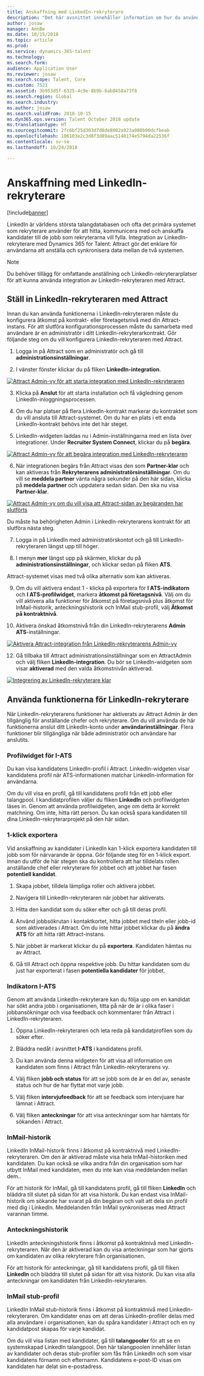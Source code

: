 ```yaml
---
title: Anskaffning med LinkedIn-rekryterare
description: "Det här avsnittet innehåller information om hur du använder maskininlärning för att få rekommendationer om jobb och jobbkandidater."
author: josaw
manager: AnnBe
ms.date: 10/15/2018
ms.topic: article
ms.prod: 
ms.service: dynamics-365-talent
ms.technology: 
ms.search.form: 
audience: Application User
ms.reviewer: josaw
ms.search.scope: Talent, Core
ms.custom: 7521
ms.assetid: 3b953d5f-6325-4c9e-8b9b-6ab0458a73f8
ms.search.region: Global
ms.search.industry: 
ms.author: josaw
ms.search.validFrom: 2018-10-15
ms.dyn365.ops.version: Talent October 2018 update
ms.translationtype: HT
ms.sourcegitcommit: 2fc6bf25d303d7d8de8002a923a080b90dcfbeab
ms.openlocfilehash: 106103e2c3d8f3d89aac5140174e5794da22536f
ms.contentlocale: sv-se
ms.lasthandoff: 10/24/2018

---
```


# <a name="sourcing-with-linkedin-recruiter"></a>Anskaffning med LinkedIn-rekryterare
[!include[banner](../includes/banner.md)]

LinkedIn är världens största talangdatabasen och ofta det primära systemet som rekryterare använder för att hitta, kommunicera med och anskaffa kandidater till de jobb som rekryterarna vill fylla. Integration av LinkedIn-rekryterare med Dynamics 365 for Talent: Attract gör det enklare för användarna att anställa och synkronisera data mellan de två systemen.

> [!NOTE]
> Du behöver tillägg för omfattande anställning och LinkedIn-rekryterarplatser för att kunna använda integration av LinkedIn-rekryteraren med Attract.

## <a name="set-up-linkedin-recruiter-with-attract"></a>Ställ in LinkedIn-rekryteraren med Attract 

Innan du kan använda funktionerna i LinkedIn-rekryteraren måste du konfigurera åtkomst på kontrakt- eller företagetsnivå med din Attract-instans. För att slutföra konfigurationsprocessen måste du samarbeta med användare är en administratör i ditt LinkedIn-rekryterarkontrakt. Gör följande steg om du vill konfigurera LinkedIn-rekryteraren med Attract.

1.  Logga in på Attract som en administratör och gå till **administrationsinställningar**.

2.  I vänster fönster klickar du på fliken **LinkedIn-integration**.

[![Attract Admin-vy för att starta integration med LinkedIn-rekryteraren](./media/LinkedInConnect.png)](./media/LinkedInConnect.png)

3.  Klicka på **Anslut** för att starta installation och få vägledning genom LinkedIn-inloggningsprocessen.

4.  Om du har platser på flera LinkedIn-kontrakt markerar du kontraktet som du vill ansluta till Attract-systemet. Om du har en plats i ett enda LinkedIn-kontrakt behövs inte det här steget.

5.  LinkedIn-widgeten laddas nu i Admin-inställningarna med en lista över integrationer. Under **Recruiter System Connect**, klickar du på **begära**.

[![Attract Admin-vy för att begära integration med LinkedIn-rekryteraren](./media/RequestLinkedInRSC.png)](./media/RequestLinkedInRSC.png)

6.  När integrationen begärs från Attract visas den som **Partner-klar** och kan aktiveras från **Rekryterarens administratörsinställningar**. Om du vill se **meddela partner** vänta några sekunder på den här sidan, klicka på **meddela partner** och uppdatera sedan sidan. Den ska nu visa **Partner-klar**.

[![Attract Admin-vy om du vill visa att Attract-sidan av begäranden har slutförts](./media/PartnerReadyRSC.png)](./media/PartnerReadyRSC.png)

Du måste ha behörigheten Admin i LinkedIn-rekryterarens kontrakt för att slutföra nästa steg.

7.  Logga in på LinkedIn med administratörskontot och gå till LinkedIn-rekryteraren längst upp till höger. 

8. I menyn **mer** längst upp på skärmen, klickar du på **administrationsinställningar**, och klickar sedan på fliken **ATS**.

Attract-systemet visas med två olika alternativ som kan aktiveras.

9. Om du vill aktivera endast 1 - klicka på exportera för **I ATS-indikatorn** och **I ATS-profilwidget**, markera **åtkomst på företagsnivå**. Välj om du vill aktivera alla funktioner för åtkomst på företagsnivå plus åtkomst för InMail-historik, anteckningshistorik och InMail stub-profil, välj **Åtkomst på kontraktnivå**.

10. Aktivera önskad åtkomstnivå från din LinkedIn-rekryterarens **Admin ATS**-inställningar.

[![Aktivera Attract-integration från LinkedIn-rekryterarens Admin-vy](./media/EnableRSC.png)](./media/EnableRSC.png)

12. Gå tillbaka till Attract administrationsinställningar som en AttractAdmin och välj fliken **LinkedIn-integration**. Du bör se LinkedIn-widgeten som visar **aktiverad** med den valda åtkomstnivån aktiverad.

[![Integrering av LinkedIn-rekryterare klar](./media/RSCSetupComplete.png)](./media/RSCSetupComplete.png)

## <a name="using-linkedin-recruiter-capabilities"></a>Använda funktionerna för LinkedIn-rekryterare

När LinkedIn-rekryterarens funktioner har aktiverats av Attract Admin är den tillgänglig för anställande chefer och rekryterare. Om du vill använda de här funktionerna anslut ditt LinkedIn-konto under **användarinställningar**. Flera funktioner blir tillgängliga när både administratör och användare har anslutits.

### <a name="in-ats-profile-widget"></a>Profilwidget för I-ATS

Du kan visa kandidatens LinkedIn-profil i Attract. LinkedIn-widgeten visar kandidatens profil när ATS-informationen matchar LinkedIn-information för användarna.

Om du vill visa en profil, gå till kandidatens profil från ett jobb eller talangpool. I kandidatprofilen väljer du fliken **LinkedIn** och profilwidgeten läses in. Genom att använda profilwidgeten, ange om detta är korrekt matchning. Om inte, hitta rätt person. Du kan också spara kandidaten till dina LinkedIn-rekryterarprojekt på den här sidan.

### <a name="1-click-export"></a>1-klick exportera 

Vid anskaffning av kandidater i LinkedIn kan 1-klick exportera kandidaten till jobb som för närvarande är öppna. Gör följande steg för en 1-klick export. Innan du utför de här stegen ska du kontrollera att har tilldelats rollen anställande chef eller rekryterare för jobbet och att jobbet har fasen **potentiell kandidat**.

1.  Skapa jobbet, tilldela lämpliga roller och aktivera jobbet.

2.  Navigera till LinkedIn-rekryteraren när jobbet har aktiverats.

3.  Hitta den kandidat som du söker efter och gå till deras profil.

4.  Använd jobbsökrutan i kontaktkortet, hitta jobbet med titeln eller jobb-id som aktiverades i Attract. Om du inte hittar jobbet klickar du på **ändra ATS** för att hitta rätt Attract-instans.

5. När jobbet är markerat klickar du på **exportera**. Kandidaten hämtas nu av Attract.

6.  Gå till Attract och öppna respektive jobb. Du hittar kandidaten som du just har exporterat i fasen **potentiella kandidater** för jobbet.

### <a name="in-ats-indicator"></a>Indikatorn I-ATS 

Genom att använda LinkedIn-rekryterare kan du följa upp om en kandidat har sökt andra jobb i organisationen, titta på när de är i olika faser i jobbansökningar och visa feedback och kommentarer från Attract i LinkedIn-rekryteraren.

1.  Öppna LinkedIn-rekryteraren och leta reda på kandidatprofilen som du söker efter.

2.  Bläddra nedåt i avsnittet **I-ATS** i kandidatens profil.

3.  Du kan använda denna widgeten för att visa all information om kandidaten som finns i Attract från LinkedIn-rekryterarens vy.

4.  Välj fliken **jobb och status** för att se jobb som de är en del av, senaste status och hur de har flyttat mot varje jobb.

5.  Välj fliken **intervjufeedback** för att se feedback som intervjuare har lämnat i Attract.

6.  Välj fliken **anteckningar** för att visa anteckningar som har hämtats för sökanden i Attract.

### <a name="inmail-history"></a>InMail-historik

LinkedIn InMail-historik finns i åtkomst på kontraktnivå med LinkedIn-rekryteraren. Om den är aktiverad måste visa hela InMail-historiken med kandidaten. Du kan också se vilka andra från din organisation som har utbytt InMail med kandidaten, men du inte kan visa meddelanden mellan dem..

För att historik för InMail, gå till kandidatens profil, gå till fliken **LinkedIn** och bläddra till slutet på sidan för att visa historik. Du kan endast visa InMail-historik om sökande har svarat på din begäran och valt att dela sin profil med dig i LinkedIn. Meddelanden från InMail synkroniseras med Attract varannan timme.

### <a name="notes-history"></a>Anteckningshistorik 

LinkedIn anteckningshistorik finns i åtkomst på kontraktnivå med LinkedIn-rekryteraren. När den är aktiverad kan du visa anteckningar som har gjorts om kandidaten av olika rekryterare från organisationen.

För att historik för anteckningar, gå till kandidatens profil, gå till fliken **LinkedIn** och bläddra till slutet på sidan för att visa historik. Du kan visa alla anteckningar om kandidaten från LinkedIn-rekryteraren.

### <a name="inmail-stub-profile"></a>InMail stub-profil

LinkedIn InMail stub-historik finns i åtkomst på kontraktnivå med LinkedIn-rekryteraren. Om kandidater enas om att deras LinkedIn-profiler delas med alla användare i organisationen, kan du spåra kandidater i Attract och en ny kandidatpost skapas för varje kandidat.

Om du vill visa listan med kandidater, gå till **talangpooler** för att se en systemskapad LinkedIn talangpool. Den här talangpoolen innehåller listan av kandidater och deras stub-profiler som fås från LinkedIn och som visar kandidatens förnamn och efternamn. Kandidatens e-post-ID visas om kandidaten har delat sin e-postadress.

